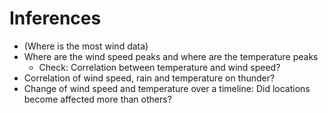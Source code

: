 # Inferences
* (Where is the most wind data)
* Where are the wind speed peaks and where are the temperature peaks
  * Check: Correlation between temperature and wind speed?
* Correlation of wind speed, rain and temperature on thunder?
* Change of wind speed and temperature over a timeline: Did locations become affected more than others?
